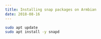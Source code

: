 ```yaml
---
title: Installing snap packages on Armbian
date: 2018-08-16
---
```


```bash
sudo apt update
sudo apt install -y snapd
```
